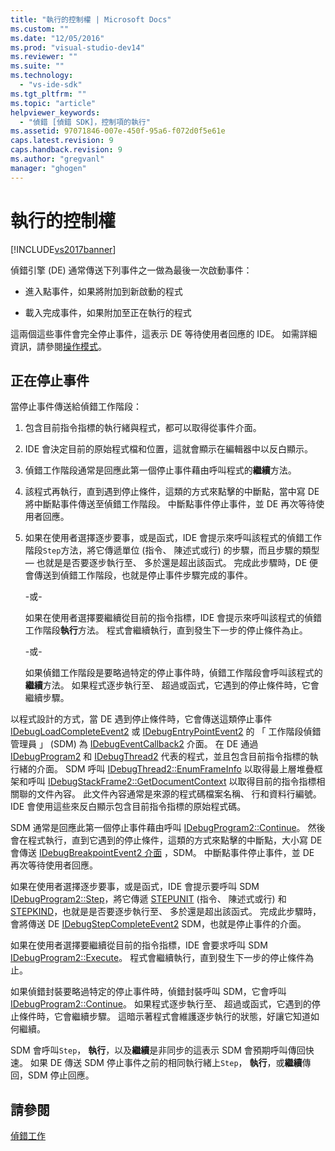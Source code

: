 ```yaml
---
title: "執行的控制權 | Microsoft Docs"
ms.custom: ""
ms.date: "12/05/2016"
ms.prod: "visual-studio-dev14"
ms.reviewer: ""
ms.suite: ""
ms.technology: 
  - "vs-ide-sdk"
ms.tgt_pltfrm: ""
ms.topic: "article"
helpviewer_keywords: 
  - "偵錯 [偵錯 SDK]，控制項的執行"
ms.assetid: 97071846-007e-450f-95a6-f072d0f5e61e
caps.latest.revision: 9
caps.handback.revision: 9
ms.author: "gregvanl"
manager: "ghogen"
---
```

# 執行的控制權
[!INCLUDE[vs2017banner](../../code-quality/includes/vs2017banner.md)]

偵錯引擎 \(DE\) 通常傳送下列事件之一做為最後一次啟動事件：  
  
-   進入點事件，如果將附加到新啟動的程式  
  
-   載入完成事件，如果附加至正在執行的程式  
  
 這兩個這些事件會完全停止事件，這表示 DE 等待使用者回應的 IDE。  如需詳細資訊，請參閱[操作模式](../../extensibility/debugger/operational-modes.md)。  
  
## 正在停止事件  
 當停止事件傳送給偵錯工作階段：  
  
1.  包含目前指令指標的執行緒與程式，都可以取得從事件介面。  
  
2.  IDE 會決定目前的原始程式檔和位置，這就會顯示在編輯器中以反白顯示。  
  
3.  偵錯工作階段通常是回應此第一個停止事件藉由呼叫程式的**繼續**方法。  
  
4.  該程式再執行，直到遇到停止條件，這類的方式來點擊的中斷點，當中寫 DE 將中斷點事件傳送至偵錯工作階段。  中斷點事件停止事件，並 DE 再次等待使用者回應。  
  
5.  如果在使用者選擇逐步要事，或是函式，IDE 會提示來呼叫該程式的偵錯工作階段`Step`方法，將它傳遞單位 \(指令、 陳述式或行\) 的步驟，而且步驟的類型 — 也就是是否要逐步執行至、 多於還是超出該函式。  完成此步驟時，DE 便會傳送到偵錯工作階段，也就是停止事件步驟完成的事件。  
  
     \-或\-  
  
     如果在使用者選擇要繼續從目前的指令指標，IDE 會提示來呼叫該程式的偵錯工作階段**執行**方法。  程式會繼續執行，直到發生下一步的停止條件為止。  
  
     \-或\-  
  
     如果偵錯工作階段是要略過特定的停止事件時，偵錯工作階段會呼叫該程式的**繼續**方法。  如果程式逐步執行至、 超過或函式，它遇到的停止條件時，它會繼續步驟。  
  
 以程式設計的方式，當 DE 遇到停止條件時，它會傳送這類停止事件 [IDebugLoadCompleteEvent2](../../extensibility/debugger/reference/idebugloadcompleteevent2.md) 或 [IDebugEntryPointEvent2](../../extensibility/debugger/reference/idebugentrypointevent2.md) 的 「 工作階段偵錯管理員 」 \(SDM\) 為 [IDebugEventCallback2](../../extensibility/debugger/reference/idebugeventcallback2.md) 介面。  在 DE 通過 [IDebugProgram2](../../extensibility/debugger/reference/idebugprogram2.md) 和 [IDebugThread2](../../extensibility/debugger/reference/idebugthread2.md) 代表的程式，並且包含目前指令指標的執行緒的介面。  SDM 呼叫 [IDebugThread2::EnumFrameInfo](../../extensibility/debugger/reference/idebugthread2-enumframeinfo.md) 以取得最上層堆疊框架和呼叫 [IDebugStackFrame2::GetDocumentContext](../../extensibility/debugger/reference/idebugstackframe2-getdocumentcontext.md) 以取得目前的指令指標相關聯的文件內容。  此文件內容通常是來源的程式碼檔案名稱、 行和資料行編號。  IDE 會使用這些來反白顯示包含目前指令指標的原始程式碼。  
  
 SDM 通常是回應此第一個停止事件藉由呼叫 [IDebugProgram2::Continue](../../extensibility/debugger/reference/idebugprogram2-continue.md)。  然後會在程式執行，直到它遇到的停止條件，這類的方式來點擊的中斷點，大小寫 DE 會傳送 [IDebugBreakpointEvent2 介面](../../extensibility/debugger/reference/idebugbreakpointevent2.md) ，SDM。  中斷點事件停止事件，並 DE 再次等待使用者回應。  
  
 如果在使用者選擇逐步要事，或是函式，IDE 會提示要呼叫 SDM  [IDebugProgram2::Step](../../extensibility/debugger/reference/idebugprogram2-step.md)，將它傳遞  [STEPUNIT](../../extensibility/debugger/reference/stepunit.md) \(指令、 陳述式或行\) 和 [STEPKIND](../../extensibility/debugger/reference/stepkind.md)，也就是是否要逐步執行至、 多於還是超出該函式。  完成此步驟時，會將傳送 DE  [IDebugStepCompleteEvent2](../../extensibility/debugger/reference/idebugstepcompleteevent2.md) SDM，也就是停止事件的介面。  
  
 如果在使用者選擇要繼續從目前的指令指標，IDE 會要求呼叫 SDM  [IDebugProgram2::Execute](../../extensibility/debugger/reference/idebugprogram2-execute.md)。  程式會繼續執行，直到發生下一步的停止條件為止。  
  
 如果偵錯封裝要略過特定的停止事件時，偵錯封裝呼叫 SDM，它會呼叫 [IDebugProgram2::Continue](../../extensibility/debugger/reference/idebugprogram2-continue.md)。  如果程式逐步執行至、 超過或函式，它遇到的停止條件時，它會繼續步驟。  這暗示著程式會維護逐步執行的狀態，好讓它知道如何繼續。  
  
 SDM 會呼叫`Step`， **執行**，以及**繼續**是非同步的這表示 SDM 會預期呼叫傳回快速。  如果 DE 傳送 SDM 停止事件之前的相同執行緒上`Step`， **執行**，或**繼續**傳回，SDM 停止回應。  
  
## 請參閱  
 [偵錯工作](../../extensibility/debugger/debugging-tasks.md)